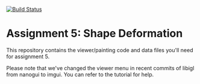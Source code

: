 [![Build Status](https://travis-ci.org/NYUGeometricModeling/GM_Assignment_5.svg?branch=master)](https://travis-ci.org/NYUGeometricModeling/GM_Assignment_5)
# Assignment 5: Shape Deformation

This repository contains the viewer/painting code and data files you'll need for
assignment 5.

Please note that we've changed the viewer menu in recent commits of libigl from nanogui to imgui. You can refer to the tutorial for help.
